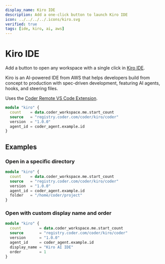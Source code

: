```yaml
---
display_name: Kiro IDE
description: Add a one-click button to launch Kiro IDE
icon: ../../../../.icons/kiro.svg
verified: true
tags: [ide, kiro, ai, aws]
---
```


# Kiro IDE

Add a button to open any workspace with a single click in [Kiro IDE](https://kiro.dev).

Kiro is an AI-powered IDE from AWS that helps developers build from concept to production with spec-driven development, featuring AI agents, hooks, and steering files.

Uses the [Coder Remote VS Code Extension](https://github.com/coder/vscode-coder).

```tf
module "kiro" {
  count    = data.coder_workspace.me.start_count
  source   = "registry.coder.com/coder/kiro/coder"
  version  = "1.0.0"
  agent_id = coder_agent.example.id
}
```

## Examples

### Open in a specific directory

```tf
module "kiro" {
  count    = data.coder_workspace.me.start_count
  source   = "registry.coder.com/coder/kiro/coder"
  version  = "1.0.0"
  agent_id = coder_agent.example.id
  folder   = "/home/coder/project"
}
```

### Open with custom display name and order

```tf
module "kiro" {
  count        = data.coder_workspace.me.start_count
  source       = "registry.coder.com/coder/kiro/coder"
  version      = "1.0.0"
  agent_id     = coder_agent.example.id
  display_name = "Kiro AI IDE"
  order        = 1
}
```
